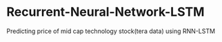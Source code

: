 # Recurrent-Neural-Network-LSTM
Predicting price of mid cap technology stock(tera data) using RNN-LSTM
